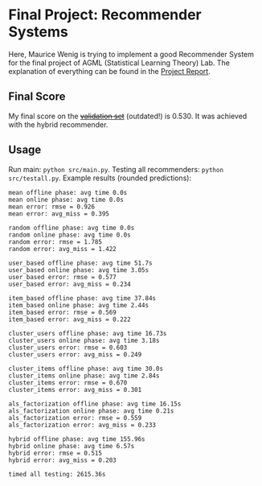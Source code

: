 # Final Project: Recommender Systems

Here, Maurice Wenig is trying to implement a good Recommender System for the final project of AGML (Statistical Learning Theory) Lab.
The explanation of everything can be found in the [Project Report](report/report.pdf).

## Final Score

My final score on the ~~[validation set](http://csujena.pythonanywhere.com/)~~ (outdated!) is 0.530. It was achieved with the hybrid recommender.

## Usage

Run main: `python src/main.py`. Testing all recommenders: `python src/testall.py`. Example results (rounded predictions):

```text
mean offline phase: avg time 0.0s
mean online phase: avg time 0.0s
mean error: rmse = 0.926
mean error: avg_miss = 0.395

random offline phase: avg time 0.0s
random online phase: avg time 0.0s
random error: rmse = 1.785
random error: avg_miss = 1.422

user_based offline phase: avg time 51.7s
user_based online phase: avg time 3.05s
user_based error: rmse = 0.577
user_based error: avg_miss = 0.234

item_based offline phase: avg time 37.84s
item_based online phase: avg time 2.44s
item_based error: rmse = 0.569
item_based error: avg_miss = 0.222

cluster_users offline phase: avg time 16.73s
cluster_users online phase: avg time 3.18s
cluster_users error: rmse = 0.603
cluster_users error: avg_miss = 0.249

cluster_items offline phase: avg time 30.0s
cluster_items online phase: avg time 2.84s
cluster_items error: rmse = 0.670
cluster_items error: avg_miss = 0.301

als_factorization offline phase: avg time 16.15s
als_factorization online phase: avg time 0.21s
als_factorization error: rmse = 0.559
als_factorization error: avg_miss = 0.233

hybrid offline phase: avg time 155.96s
hybrid online phase: avg time 6.57s
hybrid error: rmse = 0.515
hybrid error: avg_miss = 0.203

timed all testing: 2615.36s
```
